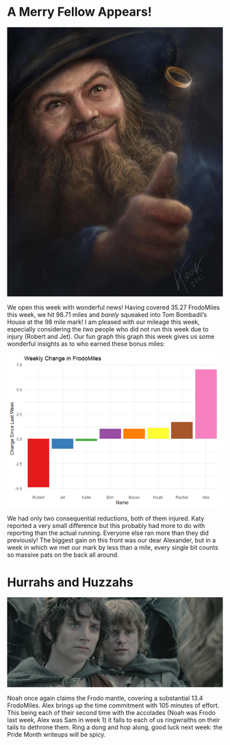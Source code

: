 # A Merry Fellow Appears!

![It’s not Jack Black, It’s Tom Brown!](Images/TomBombadil.png)

We open this week with wonderful news! Having covered 35.27 FrodoMiles
this week, we hit 98.71 miles and *barely* squeaked into Tom Bombadil’s
House at the 98 mile mark! I am pleased with our mileage this week,
especially considering the *two* people who did not run this week due to
injury (Robert and Jet). Our fun graph this graph this week gives us
some wonderful insights as to who earned these bonus miles:

![](Weekly_3_files/figure-markdown_strict/PerPersonChange-1.png)

We had only two consequential reductions, both of them injured. Katy
reported a very small difference but this probably had more to do with
reporting than the actual running. Everyone else ran more than they did
previously! The biggest gain on this front was our dear Alexander, but
in a week in which we met our mark by less than a mile, every single bit
counts so massive pats on the back all around.

# Hurrahs and Huzzahs

![Next week, they’ll be gay](Images/FrodoAndSam2.png)

Noah once again claims the Frodo mantle, covering a substantial 13.4
FrodoMiles. Alex brings up the time commitment with 105 minutes of
effort. This being each of their second time with the accolades (Noah
was Frodo last week, Alex was Sam in week 1) it falls to each of us
ringwraiths on their tails to dethrone them. Ring a dong and hop along,
good luck next week: the Pride Month writeups will be spicy.
